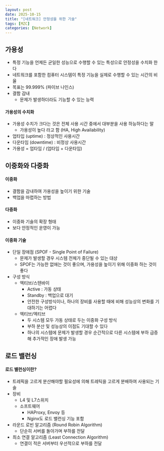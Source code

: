 ```yaml
---
layout: post
date: 2025-10-15
title: "[네트워크] 안정성을 위한 기술"
tags: [MZC]
categories: [Network]
---
```



## 가용성

- 특정 기능을 언제든 균일한 성능으로 수행할 수 있는 특성으로 안정성을 수치화 한다
- 네트워크를 포함한 컴퓨터 시스템이 특정 기능을 실제로 수행할 수 있는 시간의 비율
- 목표는 99.999% (파이브 나인스)
- 결함 감내
	- 문제가 발생하더라도 기능할 수 있는 능력


#### 가용성의 수치화

- 가용성 수치가 크다는 것은 전체 사용 시간 중에서 대부분을 사용 하능하다는 말
	- 가용성이 높다 라고 함 (HA, High Availability)
- 업타입 (uptime) : 정상적인 사용시간
- 다운타임 (downtime) : 비정상 사용시간
- 가용성 = 업타임 / (업타임 + 다운타임)


## 이중화와 다중화



#### 이중화

- 결함을 감내하여 가용성을 높이기 위한 기술
- 백업을 마렵하는 방법


#### 다중화

- 이중화 기술의 확장 형태
- 보다 안정적인 운영이 가능


#### 이중화 기술

- 단일 장애점 (SPOF - Single Point of Failure)
	- 문제가 발생할 경우 시스템 전체가 중단될 수 있는 대상
	- SPOF는 가능한 없애는 것이 좋으며, 가용성을 높이기 위해 이중화 하는 것이 좋다
- 구성 방식
	- 엑티브/스텐바이
		- Active : 가동 상태
		- Standby : 백업으로 대기
		- 안전한 구성방식이나, 하나의 장비를 사용할 때에 비해 성능상의 변화를 기대하기는 어렵다
	- 엑티브/엑티브
		- 두 시스템 모두 가동 상태로 두는 이중화 구성 방식
		- 부하 분산 및 성능상의 이점도 기대할 수 있다
		- 하나의 시스템에 문제가 발생할 경우 순간적으로 다른 시스템에 부하 급증해 추가적인 장애 발생 가능


## 로드 밸런싱



#### 로드 밸런싱이란?

- 트레픽을 고르게 분산해야할 필요성에 의해 트레틱을 고르게 분배하여 사용되는 기술
- 장비
	- L4 및 L7스위치
	- 소프트웨어
		- HAProxy, Envoy 등
		- Nginx도 로드 밸런싱 기능 포함
- 라운드 로빈 알고리즘 (Round Robin Algorithm)
	- 단순히 서버를 돌아가며 부하를 전달
- 최소 연결 알고리즘 (Least Connection Algorithm)
	- 연결이 적은 서버부터 우선적으로 부하를 전달
